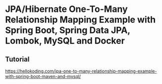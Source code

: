# JPA/Hibernate One-To-Many Relationship Mapping Example with Spring Boot, Spring Data JPA, Lombok, MySQL and Docker

## Tutorial

https://hellokoding.com/jpa-one-to-many-relationship-mapping-example-with-spring-boot-maven-and-mysql/
